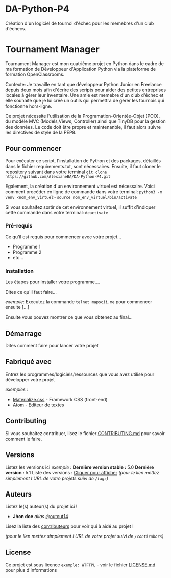 # DA-Python-P4
Création d'un logiciel de tournoi d'échec pour les memebres d'un club d'échecs.

# Tournament Manager
Tournament Manager est mon quatrième projet en Python dans le cadre de ma formation de Développeur d'Application Python via la plateforme de formation OpenClassrooms.

Contexte:
Je travaille en tant que développeur Python Junior en Freelance depuis deux mois afin d'écrire des scripts pour aider des petites entreprises locales à gérer leur inventaire.
Une amie est memebre d'un club d'échec et elle souhaite que je lui créé un outils qui permettra de gérer les tournois qui fonctionne hors-ligne.

Ce projet nécessite l'utilisation de la Programation-Orientée-Objet (POO), du modèle MVC (Models,Views, Controller) ainsi que TinyDB pour la gestion des données.
Le code doit être propre et maintenanble, il faut alors suivre les directives de style de la PEP8.

## Pour commencer
Pour exécuter ce script, l'installation de Python et des packages, détaillés dans le fichier requirements.txt, sont nécessaires.
Ensuite, il faut cloner le repository suivant dans votre terminal
``git clone https://github.com/AlexianeBA/DA-Python-P4.git``

Egalement, la création d'un environnement virtuel est nécessaire. Voici comment procéder en ligne de commande dans votre terminal:
``python3 -m venv <nom_env_virtuel>``
``source nom_env_virtuel/bin/activate``

Si vous souhaitez sortir de cet environnement virtuel, il suffit d'indiquer cette commande dans votre terminal:
``deactivate``
### Pré-requis

Ce qu'il est requis pour commencer avec votre projet...

- Programme 1
- Programme 2
- etc...

### Installation

Les étapes pour installer votre programme....

Dites ce qu'il faut faire...

_exemple_: Executez la commande ``telnet mapscii.me`` pour commencer ensuite [...]


Ensuite vous pouvez montrer ce que vous obtenez au final...

## Démarrage

Dites comment faire pour lancer votre projet

## Fabriqué avec

Entrez les programmes/logiciels/ressources que vous avez utilisé pour développer votre projet

_exemples :_
* [Materialize.css](http://materializecss.com) - Framework CSS (front-end)
* [Atom](https://atom.io/) - Editeur de textes

## Contributing

Si vous souhaitez contribuer, lisez le fichier [CONTRIBUTING.md](https://example.org) pour savoir comment le faire.

## Versions
Listez les versions ici 
_exemple :_
**Dernière version stable :** 5.0
**Dernière version :** 5.1
Liste des versions : [Cliquer pour afficher](https://github.com/your/project-name/tags)
_(pour le lien mettez simplement l'URL de votre projets suivi de ``/tags``)_

## Auteurs
Listez le(s) auteur(s) du projet ici !
* **Jhon doe** _alias_ [@outout14](https://github.com/outout14)

Lisez la liste des [contributeurs](https://github.com/your/project/contributors) pour voir qui à aidé au projet !

_(pour le lien mettez simplement l'URL de votre projet suivi de ``/contirubors``)_

## License

Ce projet est sous licence ``exemple: WTFTPL`` - voir le fichier [LICENSE.md](LICENSE.md) pour plus d'informations
